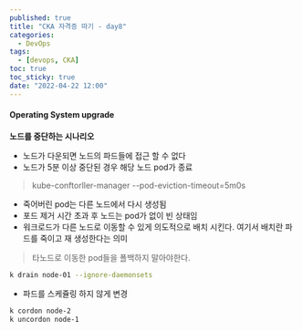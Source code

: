 ```yaml
---
published: true
title: "CKA 자격증 따기 - day8"
categories:
  - DevOps
tags:
  - [devops, CKA]
toc: true
toc_sticky: true
date: "2022-04-22 12:00"
---
```


#### Operating System upgrade

**노드를 중단하는 시나리오**

* 노드가 다운되면 노드의 파드들에 접근 할 수 없다
* 노드가 5분 이상 중단된 경우 해당 노드 pod가 종료

> kube-conftorller-manager --pod-eviction-timeout=5m0s

* 죽어버린 pod는 다른 노드에서 다시 생성됨
* 포드 제거 시간 초과 후 노드는 pod가 없이 빈 상태임
* 워크로드가 다른 노드로 이동할 수 있게 의도적으로 배치 시킨다. 여기서 배치란 파드를 죽이고 재 생성한다는 의미

> 타노드로 이동한 pod들을 폴백하지 말아야한다.

```bash
k drain node-01 --ignore-daemonsets
```

* 파드를 스케쥴링 하지 않게 변경

```bash
k cordon node-2
k uncordon node-1
```

